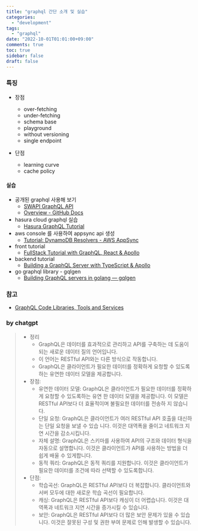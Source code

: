 ```yaml
---
title: "graphql 간단 소개 및 실습"
categories:
  - "development"
tags:
  - "graphql"
date: "2022-10-01T01:01:00+09:00"
comments: true
toc: true
sidebar: false
draft: false
---
```


### 특징
* 장점
  * over-fetching
  * under-fetching
  * schema base
  * playground
  * without versioning
  * single endpoint

* 단점
  * learning curve
  * cache policy

#### 실습
* 공개된 graphql 사용해 보기
  * [SWAPI GraphQL API](https://graphql.org/swapi-graphql)
  * [Overview - GitHub Docs](https://docs.github.com/en/graphql/overview)
* hasura cloud graphql  실습
  * [Hasura GraphQL Tutorial](https://hasura.io/learn/graphql/hasura/introduction/)
* aws console 를 사용하여 appsync api 생성
  * [Tutorial: DynamoDB Resolvers - AWS AppSync](https://docs.aws.amazon.com/appsync/latest/devguide/tutorial-dynamodb-resolvers.html)
* front tutorial
  * [FullStack Tutorial with GraphQL, React & Apollo](https://www.howtographql.com/react-apollo/0-introduction/)
* backend tutorial
  * [Building a GraphQL Server with TypeScript & Apollo](https://www.howtographql.com/typescript-apollo/0-introduction/)
* go graphql library - gqlgen
  * [Building GraphQL servers in golang — gqlgen](https://gqlgen.com/getting-started/)

### 참고
* [GraphQL Code Libraries, Tools and Services](https://graphql.org/code/)

### by chatgpt
>* 정리
>   * GraphQL은 데이터를 효과적으로 관리하고 API를 구축하는 데 도움이되는 새로운 데이터 질의 언어입니다.
>   * 이 언어는 RESTful API와는 다른 방식으로 작동합니다.
>   * GraphQL은 클라이언트가 필요한 데이터를 정확하게 요청할 수 있도록하는 유연한 데이터 모델을 제공합니다.
>* 장점:
>   * 유연한 데이터 모델: GraphQL은 클라이언트가 필요한 데이터를 정확하게 요청할 수 있도록하는 유연 한 데이터 모델을 제공합니다. 이 모델은 RESTful API보다 더 효율적이며 불필요한 데이터를 전송하 지 않습니다.
>   * 단일 요청: GraphQL은 클라이언트가 여러 RESTful API 호출을 대신하는 단일 요청을 보낼 수 있습 니다. 이것은 대역폭을 줄이고 네트워크 지연 시간을 감소시킵니다.
>   * 자체 설명: GraphQL은 스키마를 사용하여 API의 구조와 데이터 형식을 자동으로 설명합니다. 이것은 클라이언트가 API를 사용하는 방법을 더 쉽게 배울 수 있게합니다.
>   * 동적 쿼리: GraphQL은 동적 쿼리를 지원합니다. 이것은 클라이언트가 필요한 데이터를 조건에 따라 선택할 수 있도록합니다.
>* 단점:
>   * 학습곡선: GraphQL은 RESTful API보다 더 복잡합니다. 클라이언트와 서버 모두에 대한 새로운 학습 곡선이 필요합니다.
>   * 캐싱: GraphQL은 RESTful API보다 캐싱이 더 어렵습니다. 이것은 대역폭과 네트워크 지연 시간을 증가시킬 수 있습니다.
>   * 보안: GraphQL은 RESTful API보다 더 많은 보안 문제가 있을 수 있습니다. 이것은 잘못된 구성 및 권한 부여 문제로 인해 발생할 수 있습니다.
